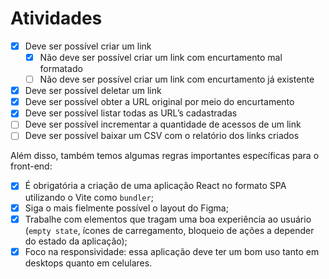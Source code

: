 # Atividades

- [x] Deve ser possível criar um link
  - [x] Não deve ser possível criar um link com encurtamento mal formatado
  - [ ] Não deve ser possível criar um link com encurtamento já existente
- [x] Deve ser possível deletar um link
- [x] Deve ser possível obter a URL original por meio do encurtamento
- [x] Deve ser possível listar todas as URL’s cadastradas
- [ ] Deve ser possível incrementar a quantidade de acessos de um link
- [ ] Deve ser possível baixar um CSV com o relatório dos links criados

Além disso, também temos algumas regras importantes específicas para o front-end:

- [x] É obrigatória a criação de uma aplicação React no formato SPA utilizando o Vite como `bundler`;
- [x] Siga o mais fielmente possível o layout do Figma;
- [x] Trabalhe com elementos que tragam uma boa experiência ao usuário (`empty state`, ícones de carregamento, bloqueio de ações a depender do estado da aplicação);
- [x] Foco na responsividade: essa aplicação deve ter um bom uso tanto em desktops quanto em celulares.

